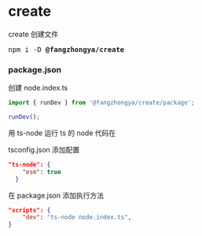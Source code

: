 # create

create 创建文件

<pre>
npm i -D <b>@fangzhongya/create</b>
</pre>

### package.json

创建 node.index.ts

```ts
import { runDev } from '@fangzhongya/create/package';

runDev();
```

用 ts-node 运行 ts 的 node 代码在

tsconfig.json 添加配置

```json
"ts-node": {
    "esm": true
  }
```

在 package.json 添加执行方法

```json
"scripts": {
    "dev": "ts-node node.index.ts",
}
```
